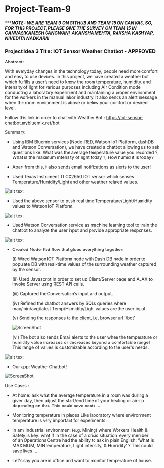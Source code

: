 # Project-Team-9
**********************NOTE : WE ARE TEAM 9 ON GITHUB AND TEAM 15 ON CANVAS, SO, FOR THIS PROJECT, PLEASE GIVE THE SURVEY ON TEAM 15 IN CANVAS(KAMESH GANGWANI, AKANSHA MEHTA, RAKSHA KASHYAP, NIVEDITA NADKARNI*******************

### Project Idea 3 Title: IOT Sensor Weather Chatbot - APPROVED

Abstract :-

With everyday changes in the technology today, people need more comfort and easy to use devices. In this project, we have created a weather bot which fulfills a user’s need to know the room temperature, humidity, and intensity of light for
various purposes including Air Condition mode, conducting a laboratory experiment and maintaining a proper environment
for the workers in the manual labor industry. It also sends an alert message when the room environment is above or below your
comfort or desired level. 

Follow this link in order to chat with Weather Bot : https://iot-sensor-chatbot.mybluemix.net/bot

Summary:

- Using IBM Bluemix services (Node-RED, Watson IoT Platform, dashDB and Watson Conversation), we have created a chatbot allowing us to ask questions like: What was the average temperature value you recorded ?, What is the maximum intensity of light today ?, How humid it is today? 

- Apart from this, it also sends email notifications as alerts to the user!

- Used Texas Instrument TI CC2650 IOT sensor which senses Temperature/Humidity/Light and other weather related values.

![alt text](https://raw.github.com/SJSU272LabS17/Project-Team-9/master/Sensor.jpg)

- Used the above sensor to push real time Temperature/Light/Humidity values to Watson IoT Platform.

![alt text](https://raw.github.com/SJSU272LabS17/Project-Team-9/master/IoT.png)

- Used Watson Conversation service as machine learning tool to train the chatbot to analyze the user input and provide appropriate responses.
  
![alt text](https://raw.github.com/SJSU272LabS17/Project-Team-9/master/Watson_Dialog.png)

- Created Node-Red flow that glues everything together:
  
  (i) Wired Watson IOT Platform node with Dash DB node in order to populate DB with real-time values of the surrounding weather captured by the sensor.
  
  (ii) Used Javascript in order to set up Client/Server page and AJAX to invoke Server using REST API calls.
  
  (iii) Captured the Conversation’s input and output.
  
  (iv) Refined the chatbot answers by SQLs queries where max/min/avg/latest Temp/Humidity/Light values are the user input.
  
  (v) Sending the responses to the client, i.e, browser url '/bot'

  ![ScreenShot](https://raw.github.com/SJSU272LabS17/Project-Team-9/master/node-red.png)

  (vi) The bot also sends Email alerts to the user when the temperature or humidity value increases or decreases beyond a comfortable range! This range of values is customizable according to the user's needs.

 ![alt text](https://raw.github.com/SJSU272LabS17/Project-Team-9/master/Alert.png)

- Our app: Weather Chatbot! 

 ![ScreenShot](https://raw.github.com/SJSU272LabS17/Project-Team-9/master/weather-chatbot.png)


Use Cases :

- At home: ask what the average temperature in a room was during a given day, then adjust the start/end time of your heating or air-co depending on that. This could save costs …

- Monitoring temperature in places Like laboratory where environment temperature is very important for experiments.

- In any industrial environment (e.g. Mining) where Workers Health & Safety is key: what if in the case of a crisis situation, every member of an Operations Centre had the ability to ask in plain English: ‘What is MAXIMUM, MIN temperature, Light intensity, & Humidity’ ? This could save lives … 

- Let's say you are in office and want to monitor temperature of house.


